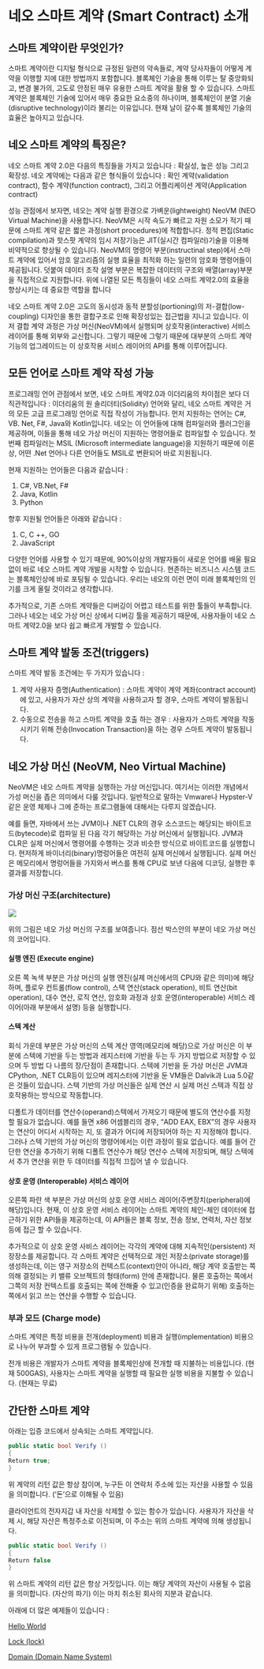 # 네오 스마트 계약 (Smart Contract) 소개

## 스마트 계약이란 무엇인가?
스마트 계약이란 디지털 형식으로 규정된 일련의 약속들로, 계약 당사자들이 어떻게 계약을 이행할 지에 대한 방법까지 포함합니다. 
블록체인 기술을 통해 이루는 탈 중앙화되고, 변경 불가의, 고도로 안정된 매우 유용한 스마트 계약을 활용 할 수 있습니다. 스마트 계약은 
블록체인 기술에 있어서 매우 중요한 요소중의 하나이며, 블록체인이 분열 기술(disruptive technology)이라 불리는 이유입니다. 
현재 날이 갈수록 블록체인 기술의 효율은 높아지고 있습니다.

## 네오 스마트 계약의 특징은?

네오 스마트 계약 2.0은 다음의 특징들을 가지고 있습니다 : 확실성, 높은 성능 그리고 확장성.
네오 계약에는 다음과 같은 형식들이 있습니다 : 
확인 계약(validation contract), 함수 계약(function contract), 그리고 어플리케이션 계약(Application contract)

성능 관점에서 보자면, 네오는 계약 실행 환경으로 가벼운(lightweight) NeoVM (NEO Virtual Machine)을 사용합니다. 
NeoVM은 시작 속도가 빠르고 자원 소모가 적기 때문에 스마트 계약 같은 짧은 과정(short procedures)에 적합합니다. 
정적 편집(Static compilation)과 핫스팟 계약의 임시 저장기능은 JIT(실시간 컴파일러)기술을 이용해 비약적으로 향상될 수 있습니다. NeoVM의 
명령어 부분(instructinal step)에서 스마트 계약에 있어서 암호 알고리즘의 실행 효율을 최적화 하는 일련의 암호화 명령어들이 제공됩니다. 
덧붙여 데이터 조작 설명 부분은 복잡한 데이터의 구조와 배열(array)부분을 직접적으로 지원합니다. 
위에 나열된 모든 특징들이 네오 스마트 계약2.0의 효율을 향상시키는 데 중요한 역할을 합니다

네오 스마트 계약 2.0은 고도의 동시성과 동적 분할성(portioning)의 저-결합(low-coupling) 디자인을 통한 결합구조로 인해 
확장성있는 접근법을 지니고 있습니다. 이 저 결합 계약 과정은 가상 머신(NeoVM)에서 실행되며 상호작용(interactive) 서비스 레이어를 통해 
외부와 교신합니다. 그렇기 때문에 그렇기 때문에 대부분의 스마트 계약 기능의 업그레이드는 이 상호작용 서비스 레이어의 API를 통해 이루어집니다.

## 모든 언어로 스마트 계약 작성 가능

프로그래밍 언어 관점에서 보면, 네오 스마트 계약2.0과 이더리움의 차이점은 보다 더 직관적입니다 : 
이더리움의 원 솔리더티(Solidity) 언어와 달리, 네오 스마트 계약은 거의 모든 고급 프로그래밍 언어로 직접 작성이 가능합니다. 
먼저 지원하는 언어는 C#, VB. Net, F#, Java와 Kotlin입니다. 네오는 이 언어들에 대해 컴파일러와 플러그인을 제공하며, 
이들을 통해 네오 가상 머신이 지원하는 명령어들로 컴파일할 수 있습니다. 첫 번째 컴파일러는 MSIL (Microsoft intermediate language)을 
지원하기 때문에 이론상, 어떤 .Net 언어나 다른 언어들도 MSIL로 변환되어 바로 지원됩니다. 

현재 지원하는 언어들은 다음과 같습니다 : 

1) C#, VB.Net, F#
2) Java, Kotlin
3) Python

향후 지원될 언어들은 아래와 같습니다 :

1) C, C ++, GO
2) JavaScript

다양한 언어를 사용할 수 있기 때문에, 90%이상의 개발자들이 새로운 언어를 배울 필요 없이 바로 네오 스마트 계약 개발을 시작할 수 있습니다. 
현존하는 비즈니스 시스템 코드는 블록체인상에 바로 포팅될 수 있습니다. 우리는 네오의 이런 면이 미래 블록체인의 인기를 크게 올릴 것이라고 생각합니다. 

추가적으로, 기존 스마트 계약들은 디버깅이 어렵고 테스트를 위한 툴들이 부족합니다. 그러나 네오는 네오 가상 머신 상에서 디버깅 툴을 제공하기 때문에, 
사용자들이 네오 스마트 계약2.0을 보다 쉽고 빠르게 개발할 수 있습니다. 

## 스마트 계약 발동 조건(triggers)

스마트 계약 발동 조건에는 두 가지가 있습니다 : 

1. 계약 사용자 증명(Authentication) : 스마트 계약이 계약 계좌(contract account)에 있고, 사용자가 자산 상의 계약을 사용하고자 할 경우, 스마트 계약이 발동됩니다.
2. 수동으로 전송을 하고 스마트 계약을 호출 하는 경우 : 사용자가 스마트 계약을 작동시키기 위해 전송(Invocation Transaction)을 하는 경우 스마트 계약이 발동됩니다. 

## 네오 가상 머신 (NeoVM, Neo Virtual Machine)

NeoVM은 네오 스마트 계약을 실행하는 가상 머신입니다. 여기서는 이러한 개념에서 가성 머신을 좁은 의미에서 다룰 것입니다. 일반적으로 말하는 Vmware나 Hypster-V같은 운영 체제나 그에 준하는 프로그램들에 대해서는 다루지 않겠습니다.

예를 들면, 자바에서 쓰는 JVM이나 .NET CLR의 경우 소스코드는 해당되는 바이트코드(bytecode)로 컴파일 된 다음 각기 해당하는 가상 머신에서 실행됩니다. JVM과 CLR은 실제 머신에서 명령어를 수행하는 것과 비슷한 방식으로 바이트코드를 실행합니다. 현저하게 바이너리(binary)명렁어들은 여전히 실제 머신에서 실행됩니다. 실제 머신은 메모리에서 명렁어들을 가지와서 버스를 통해 CPU로 보낸 다음에 디코딩, 실행한 후 결과를 저장합니다.

### 가상 머신 구조(architecture)

   ![](C:/neo-project/docfx/docs/ko-kr/sc/assets/neo-vm.jpg)

위의 그림은 네오 가상 머신의 구조를 보여줍니다. 점선 박스안의 부분이 네오 가상 머신의 코어입니다.

#### 실행 엔진 (Execute engine)

오른 쪽 녹색 부분은 가상 머신의 실행 엔진(실제 머신에서의 CPU와 같은 의미)에 해당하며, 플로우 컨트롤(flow control), 스택 연산(stack operation), 비트 연산(bit operation), 대수 연산, 로직 연산, 암호화 과정과 상호 운영(interoperable) 서비스 레이어(아래 부분에서 설명) 등을 실행합니다. 

#### 스텍 계산

회식 가운데 부분은 가상 머신의 스텍 계산 영역(메모리에 해당)으로 가상 머신은 이 부분에 스텍에 기반을 두는 방법과 레지스터에 기반을 두는 두 가지 방법으로 저장할 수 있으며 두 방법 다 나름의 장/단점이 존재합니다. 스텍에 기반을 둔 가상 머신은 JVM과 CPython, .NET CLR등이 있으며 레지스터에 기반을 둔 VM들은 Dalvik과 Lua 5.0같은 것들이 있습니다. 스텍 기반의 가상 머신들은 실제 연산 시 실제 머신 스텍과 직접 상호작용하는 방식으로 작동합니다. 

디폴트가 데이터를 연산수(operand)스텍에서 가져오기 때문에 별도의 연산수를 지정할 필요가 없습니다. 예를 들면 x86 어셈블리의 경우, “ADD EAX, EBX”의 경우 사용자는 연산이 어디서 시작하는 지, 또 결과가 어디에 저장되어야 하는 지 지정해야 합니다. 그러나 스텍 기반의 가상 머신의 명령어에서는 이런 과정이 필요 없습니다. 예를 들어 간단한 연산을 추가하기 위해 디폴트 연산수가 해당 연산수 스텍에 저장되며, 해당 스텍에서 추가 연산을 위한 두 데이터를 직접적 끄집어 낼 수 있습니다. 

#### 상호 운영 (Interoperable) 서비스 레이어

오른쪽 파란 색 부분은 가상 머신의 상호 운영 서비스 레이어(주변장치(peripheral)에 해당)입니다. 
현재, 이 상호 운영 서비스 레이어는 스마트 계약의 체인-체인 데이터에 접근하기 위한 API들을 제공하는데, 이 API들은 블록 정보, 전송 정보, 연력처, 자산 정보 등에 접근 할 수 있습니다. 

추가적으로 이 상호 운영 사비스 레이어는 각각의 계약에 대해 지속적인(persistent) 저장장소를 제공합니다.
각 스마트 계약은 선택적으로 개인 저장소(private storage)를 생성하는데, 이는 영구 저장소의 컨텍스트(context)안이 아니라, 해당 계약 호출받는 쪽 의해 결정되는 키 밸류 오브젝트의 형태(form) 안에 존재합니다. 물론 호출하는 쪽에서 그쪽의 저장 컨텍스트를 호출되는 쪽에 전해줄 수 있고(인증을 완료하기 위해) 호출하는 쪽에서 읽고 쓰는 연산을 수행할 수 있습니다.

### 부과 모드 (Charge mode)

스마트 계약은 특정 비용을 전개(deployment) 비용과 실행(implementation) 비용으로 나누어  부과할 수 있게 프로그램될 수 있습니다. 

전개 비용은 개발자가 스마트 계약을 블록체인상에 전개할 때 지불하는 비용입니다. (현재 500GAS), 사용자는 스마트 계약을 실행할 때 필요한 실행 비용을 지불할 수 있습니다. (현재는 무료)

## 간단한 스마트 계약

아래는 입증 코드에서 상속되는 스마트 계약입니다.

```c#
public static bool Verify ()
{
Return true;
}
```

위 계약의 리턴 값은 항상 참이며, 누구든 이 연락처 주소에 있는 자산을 사용할 수 있음을 의미합니다. (‘돈’으로 이해될 수 있음)

클라이언트의 전자지갑 내 자산을 삭제할 수 있는 함수가 있습니다. 사용자가 자산을 삭제 시, 해당 자산은 특정주소로 이전되며, 이 주소는 위의 스마트 계약에 의해 생성됩니다. 

```c#
public static bool Verify ()
{
Return false
}
```

위 스마트 계약의 리턴 값은 항상 거짓입니다. 이는 해당 계약의 자산이 사용될 수 없음을 의미합니다. (자산의 파기) 이는 마치 취소된 회사의 지분과 같습니다. 

아래에 더 많은 예제들이 있습니다 : 

[Hello World](tutorial/HelloWorld.md)

[Lock (lock)](tutorial/lock.md)

[Domain (Domain Name System)](tutorial/Domain.md)